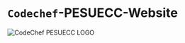 # `Codechef`-PESUECC-Website
![CodeChef PESUECC LOGO](https://user-images.githubusercontent.com/92522855/233407177-21e0188b-d6e1-46fa-9f6d-db2bedae0b7b.jpeg)
